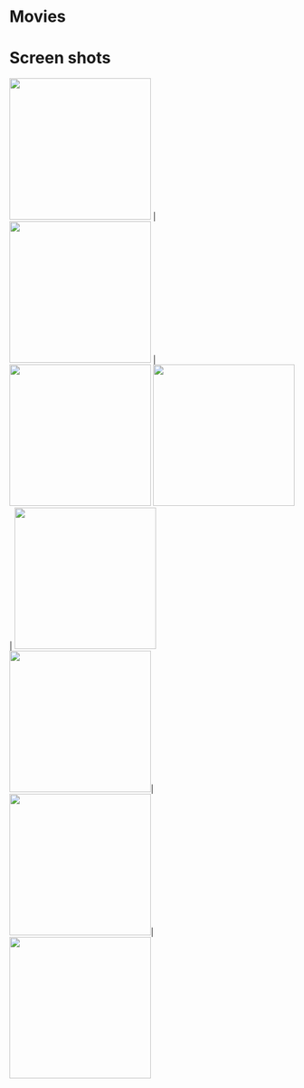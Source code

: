 # Movies
# Screen shots

<img src="https://user-images.githubusercontent.com/30687866/121476492-07b66180-c9c7-11eb-9569-4f263613e3cf.jpg" width="250"> | 
<img src="https://user-images.githubusercontent.com/30687866/121476725-4f3ced80-c9c7-11eb-9254-3fd928741d5f.jpg" width="250"> |
<img src="https://user-images.githubusercontent.com/30687866/121477024-9dea8780-c9c7-11eb-8929-0af133207c61.jpg" width="250"> 
<img src="https://user-images.githubusercontent.com/30687866/121477841-9e375280-c9c8-11eb-8e49-c999cdb8d54b.jpg" width="250"> |
<img src="https://user-images.githubusercontent.com/30687866/121477893-ac856e80-c9c8-11eb-9944-2744d67deee0.jpg" width="250"> 
<img src="https://user-images.githubusercontent.com/30687866/121478026-d6d72c00-c9c8-11eb-859b-4fadf0cb19ba.jpg" width="250">|
<img src="https://user-images.githubusercontent.com/30687866/121478099-ed7d8300-c9c8-11eb-9761-1a51cf399b6e.jpg" width="250">|
<img src="https://user-images.githubusercontent.com/30687866/121478134-fa01db80-c9c8-11eb-90a4-3a44171bba50.jpg" width="250">

